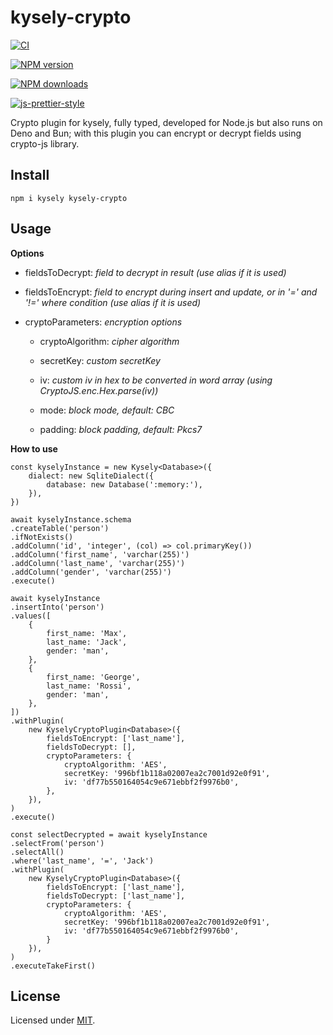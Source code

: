 
  

# kysely-crypto

  

[![CI](https://github.com/alenap93/kysely-crypto/actions/workflows/ci.yml/badge.svg)](https://github.com/alenap93/kysely-crypto/actions/workflows/ci.yml)

[![NPM version](https://img.shields.io/npm/v/kysely-crypto.svg?style=flat)](https://www.npmjs.com/package/kysely-crypto)

[![NPM downloads](https://img.shields.io/npm/dm/kysely-crypto.svg?style=flat)](https://www.npmjs.com/package/kysely-crypto)

[![js-prettier-style](https://img.shields.io/badge/code%20style-prettier-brightgreen.svg?style=flat)](https://prettier.io/)

  

Crypto plugin for kysely, fully typed, developed for Node.js but also runs on Deno and Bun; with this plugin you can encrypt or decrypt fields using crypto-js library.



## Install

```
npm i kysely kysely-crypto
```

## Usage

**Options**

* fieldsToDecrypt: *field to decrypt in result (use alias if it is used)*

* fieldsToEncrypt: *field to encrypt during insert and update, or in '=' and '!=' where condition (use alias if it is used)*

* cryptoParameters: *encryption options*

    * cryptoAlgorithm: *cipher algorithm*

    * secretKey: *custom secretKey*

    * iv: *custom iv in hex to be converted in word array (using CryptoJS.enc.Hex.parse(iv))*

    * mode: *block mode, default: CBC*

    * padding: *block padding, default: Pkcs7*


**How to use**

    const kyselyInstance = new Kysely<Database>({
        dialect: new SqliteDialect({
            database: new Database(':memory:'),
        }),    
    })
    
    await kyselyInstance.schema
    .createTable('person')
    .ifNotExists()
    .addColumn('id', 'integer', (col) => col.primaryKey())
    .addColumn('first_name', 'varchar(255)')
    .addColumn('last_name', 'varchar(255)')
    .addColumn('gender', 'varchar(255)')
    .execute()
    
    await kyselyInstance
    .insertInto('person')
    .values([
        {   
            first_name: 'Max',
            last_name: 'Jack',
            gender: 'man',
        },
        {
            first_name: 'George',
            last_name: 'Rossi',
            gender: 'man',
        },
    ])
    .withPlugin(
        new KyselyCryptoPlugin<Database>({
            fieldsToEncrypt: ['last_name'],
            fieldsToDecrypt: [],
            cryptoParameters: {
                cryptoAlgorithm: 'AES',
                secretKey: '996bf1b118a02007ea2c7001d92e0f91',
                iv: 'df77b550164054c9e671ebbf2f9976b0',
            },
        }),
    )
    .execute()
    
    const selectDecrypted = await kyselyInstance
    .selectFrom('person')
    .selectAll()
    .where('last_name', '=', 'Jack')    
    .withPlugin(
        new KyselyCryptoPlugin<Database>({
            fieldsToEncrypt: ['last_name'],
            fieldsToDecrypt: ['last_name'],
            cryptoParameters: {
                cryptoAlgorithm: 'AES',
                secretKey: '996bf1b118a02007ea2c7001d92e0f91',
                iv: 'df77b550164054c9e671ebbf2f9976b0',
            }
        }),
    )
    .executeTakeFirst()  

## License

  

Licensed under [MIT](./LICENSE).
